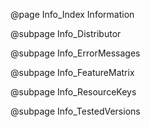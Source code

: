 @page Info_Index Information

@subpage Info_Distributor

@subpage Info_ErrorMessages

@subpage Info_FeatureMatrix

@subpage Info_ResourceKeys

@subpage Info_TestedVersions
